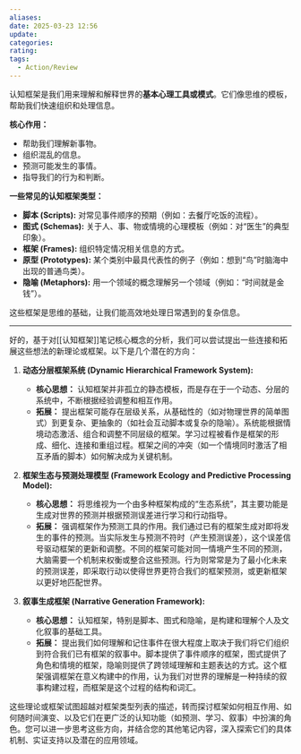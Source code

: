 ```yaml
---
aliases:
date: 2025-03-23 12:56
update:
categories:
rating:
tags:
  - Action/Review
---
```

认知框架是我们用来理解和解释世界的**基本心理工具或模式**。它们像思维的模板，帮助我们快速组织和处理信息。

**核心作用：**

*   帮助我们理解新事物。
*   组织混乱的信息。
*   预测可能发生的事情。
*   指导我们的行为和判断。

**一些常见的认知框架类型：**

*   **脚本 (Scripts):** 对常见事件顺序的预期（例如：去餐厅吃饭的流程）。
*   **图式 (Schemas):** 关于人、事、物或情境的心理模板（例如：对“医生”的典型印象）。
*   **框架 (Frames):** 组织特定情况相关信息的方式。
*   **原型 (Prototypes):** 某个类别中最具代表性的例子（例如：想到“鸟”时脑海中出现的普通鸟类）。
*   **隐喻 (Metaphors):** 用一个领域的概念理解另一个领域（例如：“时间就是金钱”）。

这些框架是思维的基础，让我们能高效地处理日常遇到的复杂信息。

---
好的，基于对[[认知框架]]笔记核心概念的分析，我们可以尝试提出一些连接和拓展这些想法的新理论或框架。以下是几个潜在的方向：

1.  **动态分层框架系统 (Dynamic Hierarchical Framework System):**
    *   **核心思想：** 认知框架并非孤立的静态模板，而是存在于一个动态、分层的系统中，不断根据经验调整和相互作用。
    *   **拓展：** 提出框架可能存在层级关系，从基础性的（如对物理世界的简单图式）到更复杂、更抽象的（如社会互动脚本或复杂的隐喻）。系统能根据情境动态激活、组合和调整不同层级的框架。学习过程被看作是框架的形成、细化、连接和重组过程。框架之间的冲突（如一个情境同时激活了相互矛盾的脚本）如何解决成为关键机制。

2.  **框架生态与预测处理模型 (Framework Ecology and Predictive Processing Model):**
    *   **核心思想：** 将思维视为一个由多种框架构成的“生态系统”，其主要功能是生成对世界的预测并根据预测误差进行学习和行动指导。
    *   **拓展：** 强调框架作为预测工具的作用。我们通过已有的框架生成对即将发生的事件的预测。当实际发生与预测不符时（产生预测误差），这个误差信号驱动框架的更新和调整。不同的框架可能对同一情境产生不同的预测，大脑需要一个机制来权衡或整合这些预测。行为则常常是为了最小化未来的预测误差，即采取行动以使得世界更符合我们的框架预测，或更新框架以更好地匹配世界。

3.  **叙事生成框架 (Narrative Generation Framework):**
    *   **核心思想：** 认知框架，特别是脚本、图式和隐喻，是构建和理解个人及文化叙事的基础工具。
    *   **拓展：** 提出我们如何理解和记住事件在很大程度上取决于我们将它们组织到符合我们已有框架的叙事中。脚本提供了事件顺序的框架，图式提供了角色和情境的框架，隐喻则提供了跨领域理解和主题表达的方式。这个框架强调框架在意义构建中的作用，认为我们对世界的理解是一种持续的叙事构建过程，而框架是这个过程的结构和词汇。

这些理论或框架试图超越对框架类型列表的描述，转而探讨框架如何相互作用、如何随时间演变、以及它们在更广泛的认知功能（如预测、学习、叙事）中扮演的角色。您可以进一步思考这些方向，并结合您的其他笔记内容，深入探索它们的具体机制、实证支持以及潜在的应用领域。